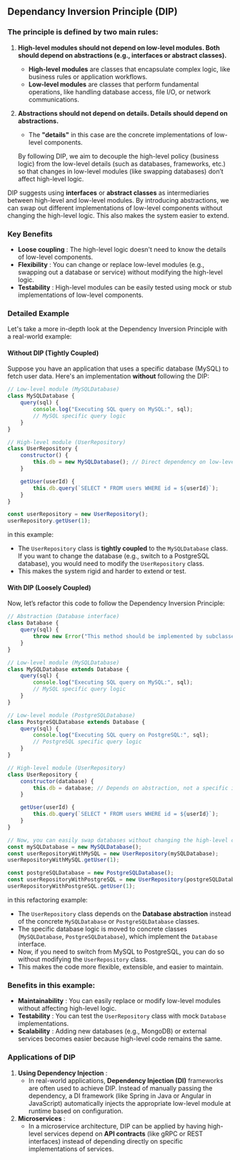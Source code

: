 ## Dependancy Inversion Principle (DIP)

### The principle is defined by two main rules:

1. **High-level modules should not depend on low-level modules. Both should depend on abstractions (e.g., interfaces or abstract classes).**

   * **High-level modules** are classes that encapsulate complex logic, like business rules or application workflows.
   * **Low-level modules** are classes that perform fundamental operations, like handling database access, file I/O, or network communications.
2. **Abstractions should not depend on details. Details should depend on abstractions.**

   * The **"details"** in this case are the concrete implementations of low-level components.

   By following DIP, we aim to decouple the high-level policy (business logic) from the low-level details (such as databases, frameworks, etc.) so that changes in low-level modules (like swapping databases) don’t affect high-level logic.

DIP suggests using **interfaces** or **abstract classes** as intermediaries between high-level and low-level modules. By introducing abstractions, we can swap out different implementations of low-level components without changing the high-level logic. This also makes the system easier to extend.

### **Key Benefits**

* **Loose coupling** : The high-level logic doesn't need to know the details of low-level components.
* **Flexibility** : You can change or replace low-level modules (e.g., swapping out a database or service) without modifying the high-level logic.
* **Testability** : High-level modules can be easily tested using mock or stub implementations of low-level components.

### **Detailed Example**

Let's take a more in-depth look at the Dependency Inversion Principle with a real-world example:

#### Without DIP (Tightly Coupled)

Suppose you have an application that uses a specific database (MySQL) to fetch user data. Here's an implementation **without** following the DIP:

```js
// Low-level module (MySQLDatabase)
class MySQLDatabase {
    query(sql) {
        console.log("Executing SQL query on MySQL:", sql);
        // MySQL specific query logic
    }
}

// High-level module (UserRepository)
class UserRepository {
    constructor() {
        this.db = new MySQLDatabase(); // Direct dependency on low-level module
    }

    getUser(userId) {
        this.db.query(`SELECT * FROM users WHERE id = ${userId}`);
    }
}

const userRepository = new UserRepository();
userRepository.getUser(1);

```

in this example:

* The `UserRepository` class is **tightly coupled** to the `MySQLDatabase` class. If you want to change the database (e.g., switch to a PostgreSQL database), you would need to modify the `UserRepository` class.
* This makes the system rigid and harder to extend or test.

#### With DIP (Loosely Coupled)

Now, let’s refactor this code to follow the Dependency Inversion Principle:

```js
// Abstraction (Database interface)
class Database {
    query(sql) {
        throw new Error("This method should be implemented by subclasses");
    }
}

// Low-level module (MySQLDatabase)
class MySQLDatabase extends Database {
    query(sql) {
        console.log("Executing SQL query on MySQL:", sql);
        // MySQL specific query logic
    }
}

// Low-level module (PostgreSQLDatabase)
class PostgreSQLDatabase extends Database {
    query(sql) {
        console.log("Executing SQL query on PostgreSQL:", sql);
        // PostgreSQL specific query logic
    }
}

// High-level module (UserRepository)
class UserRepository {
    constructor(database) {
        this.db = database; // Depends on abstraction, not a specific implementation
    }

    getUser(userId) {
        this.db.query(`SELECT * FROM users WHERE id = ${userId}`);
    }
}

// Now, you can easily swap databases without changing the high-level code:
const mySQLDatabase = new MySQLDatabase();
const userRepositoryWithMySQL = new UserRepository(mySQLDatabase);
userRepositoryWithMySQL.getUser(1);

const postgreSQLDatabase = new PostgreSQLDatabase();
const userRepositoryWithPostgreSQL = new UserRepository(postgreSQLDatabase);
userRepositoryWithPostgreSQL.getUser(1);

```

in this refactoring example:

* The `UserRepository` class depends on the **Database abstraction** instead of the concrete `MySQLDatabase` or `PostgreSQLDatabase` classes.
* The specific database logic is moved to concrete classes (`MySQLDatabase`, `PostgreSQLDatabase`), which implement the `Database` interface.
* Now, if you need to switch from MySQL to PostgreSQL, you can do so without modifying the `UserRepository` class.
* This makes the code more flexible, extensible, and easier to maintain.

### Benefits in this example:

* **Maintainability** : You can easily replace or modify low-level modules without affecting high-level logic.
* **Testability** : You can test the `UserRepository` class with mock `Database` implementations.
* **Scalability** : Adding new databases (e.g., MongoDB) or external services becomes easier because high-level code remains the same.


### **Applications of DIP**

1. **Using Dependency Injection** :
   * In real-world applications, **Dependency Injection (DI)** frameworks are often used to achieve DIP. Instead of manually passing the dependency, a DI framework (like Spring in Java or Angular in JavaScript) automatically injects the appropriate low-level module at runtime based on configuration.
2. **Microservices** :
   * In a microservice architecture, DIP can be applied by having high-level services depend on **API contracts** (like gRPC or REST interfaces) instead of depending directly on specific implementations of services.
